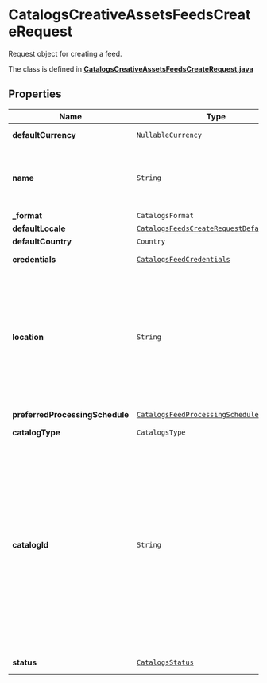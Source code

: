 

# CatalogsCreativeAssetsFeedsCreateRequest

Request object for creating a feed.

The class is defined in **[CatalogsCreativeAssetsFeedsCreateRequest.java](../../src/main/java/org/openapitools/model/CatalogsCreativeAssetsFeedsCreateRequest.java)**

## Properties

Name | Type | Description | Notes
------------ | ------------- | ------------- | -------------
**defaultCurrency** | `NullableCurrency` |  |  [optional property]
**name** | `String` | A human-friendly name associated to a given feed. | 
**_format** | `CatalogsFormat` |  | 
**defaultLocale** | [`CatalogsFeedsCreateRequestDefaultLocale`](CatalogsFeedsCreateRequestDefaultLocale.md) |  | 
**defaultCountry** | `Country` |  | 
**credentials** | [`CatalogsFeedCredentials`](CatalogsFeedCredentials.md) |  |  [optional property]
**location** | `String` | The URL where a feed is available for download. This URL is what Pinterest will use to download a feed for processing. | 
**preferredProcessingSchedule** | [`CatalogsFeedProcessingSchedule`](CatalogsFeedProcessingSchedule.md) |  |  [optional property]
**catalogType** | `CatalogsType` |  | 
**catalogId** | `String` | Catalog id pertaining to the feed. If not provided, feed will use a default catalog based on type. At the moment a catalog can not have multiple creative assets feeds but this will change in the future. |  [optional property]
**status** | [`CatalogsStatus`](CatalogsStatus.md) |  |  [optional property]













